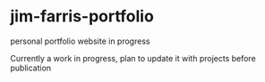 # jim-farris-portfolio
personal portfolio website in progress

Currently a work in progress, plan to update it with projects before publication
